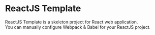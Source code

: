 # ReactJS Template
ReactJS Template is a skeleton project for React web application.<br />
You can manually configure Webpack & Babel for your ReactJS project.


